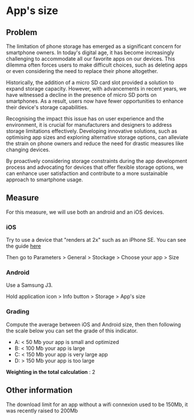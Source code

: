 # App's size

## Problem

The limitation of phone storage has emerged as a significant concern for smartphone owners. In today's digital age, it has become increasingly challenging to accommodate all our favorite apps on our devices. This dilemma often forces users to make difficult choices, such as deleting apps or even considering the need to replace their phone altogether.

Historically, the addition of a micro SD card slot provided a solution to expand storage capacity. However, with advancements in recent years, we have witnessed a decline in the presence of micro SD ports on smartphones. As a result, users now have fewer opportunities to enhance their device's storage capabilities.

Recognising the impact this issue has on user experience and the environment, it is crucial for manufacturers and designers to address storage limitations effectively. Developing innovative solutions, such as optimising app sizes and exploring alternative storage options, can alleviate the strain on phone owners and reduce the need for drastic measures like changing devices.

By proactively considering storage constraints during the app development process and advocating for devices that offer flexible storage options, we can enhance user satisfaction and contribute to a more sustainable approach to smartphone usage.

## Measure

For this measure, we will use both an android and an iOS devices.

### iOS

Try to use a device that "renders at 2x" such as an iPhone SE. You can see the guide [here](https://www.paintcodeapp.com/news/ultimate-guide-to-iphone-resolutions)

Then go to Parameters > General > Stockage > Choose your app > Size

### Android

Use a Samsung J3.

Hold application icon > Info button > Storage > App's size

### Grading

Compute the average between iOS and Android size, then then following the scale below you can set the grade of this indicator.

- A: < 50 Mb your app is small and optimized
- B: < 100 Mb your app is large
- C: < 150 Mb your app is very large app
- D: > 150 Mb your app is too large

**Weighting in the total calculation** : 2

## Other information

The download limit for an app without a wifi connexion used to be 150Mb, it was recently raised to 200Mb
